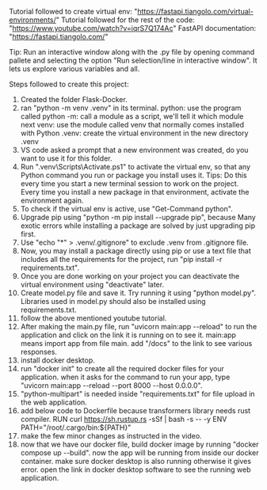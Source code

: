 Tutorial followed to create virtual env: "https://fastapi.tiangolo.com/virtual-environments/"
Tutorial followed for the rest of the code: "https://www.youtube.com/watch?v=iqrS7Q174Ac"
FastAPI documentation: "https://fastapi.tiangolo.com/"

Tip: Run an interactive window along with the .py file by opening command pallete and selecting the option "Run selection/line in interactive window". It lets us explore various variables and all.


Steps followed to create this project:
1. Created the folder Flask-Docker.
2. ran "python -m venv .venv" in its terminal.
    python: use the program called python
    -m: call a module as a script, we'll tell it which module next
    venv: use the module called venv that normally comes installed with Python
    .venv: create the virtual environment in the new directory .venv
3. VS code asked a prompt that a new environment was created, do you want to use it for this folder.
4. Run ".venv\Scripts\Activate.ps1" to activate the virtual env, so that any Python command you run or package you install uses it.
    Tips: Do this every time you start a new terminal session to work on the project.
          Every time you install a new package in that environment, activate the environment again.
5. To check if the virtual env is active, use "Get-Command python".
6. Upgrade pip using "python -m pip install --upgrade pip", because Many exotic errors while installing a package are solved by just upgrading pip first.
7. Use "echo "*" > .venv/.gitignore" to exclude .venv from .gitignore file.
8. Now, you may install a package directly using pip or use a text file that includes all the requirements for the project, run "pip install -r requirements.txt".
9. Once you are done working on your project you can deactivate the virtual environment using "deactivate" later.
10. Create model.py file and save it. Try running it using "python model.py". Libraries used in model.py should also be installed using requirements.txt.
11. follow the above mentioned youtube tutorial.
12. After making the main.py file, run "uvicorn main:app --reload" to run the application and click on the link it is running on to see it.
    main:app means import app from file main. add "/docs" to the link to see various responses.
13. install docker desktop.
14. run "docker init" to create all the required docker files for your application. when it asks for the command to run your app, type "uvicorn main:app --reload --port 8000 --host 0.0.0.0".
15. "python-multipart" is needed inside "requirements.txt" for file upload in the web application.
16. add below code to Dockerfile because transformers library needs rust compiler.
RUN curl https://sh.rustup.rs -sSf | bash -s -- -y
ENV PATH="/root/.cargo/bin:${PATH}"
17. make the few minor changes as instructed in the video.
18. now that we have our docker file, build docker image by running "docker compose up --build". now the app will be running from inside our docker container. make sure docker desktop is also running otherwise it gives error. open the link in docker desktop software to see the running web application.


